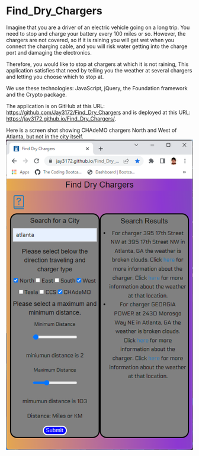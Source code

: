 # Find_Dry_Chargers 

Imagine that you are a driver of an electric
vehicle going on a long trip.  You need to
stop and charge your battery every 100
miles or so.  However, the chargers are
not covered, so if it is raining you will
get wet when you connect the charging cable,
and you will risk water getting into the
charge port and damaging the electronics.

Therefore, you would like to stop at chargers
at which it is not raining,
This application satisfies that need
by telling you the weather at several
chargers and letting you choose which
to stop at.

We use these technologies: JavaScript,
jQuery, the Foundation framework and the
Crypto package.

The application is on GitHub at this URL:
https://github.com/Jay3172/Find_Dry_Chargers
and is deployed at this URL:
https://jay3172.github.io/Find_Dry_Chargers/.

Here is a screen shot showing CHAdeMO chargers
North and West of Atlanta, but not in the city itself.
![screenshot of "Find Dry Chargers"](./images/screenshot.png)
